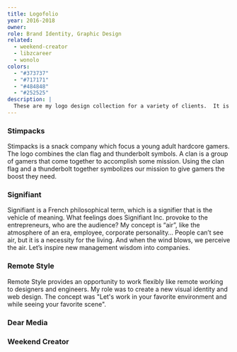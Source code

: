 ```yaml
---
title: Logofolio
year: 2016-2018
owner:
role: Brand Identity, Graphic Design
related:
  - weekend-creator
  - libzcareer
  - wonolo
colors:
  - "#373737"
  - "#717171"
  - "#484848"
  - "#252525"
description: |
  These are my logo design collection for a variety of clients.  It is always challenging and fun for me to express worldview of brands with typography, metaphor.
---
```


### Stimpacks

<work-media name="stimpacks.png" />

Stimpacks is a snack company which focus a young adult hardcore gamers. The logo combines the clan flag and thunderbolt symbols. A clan is a group of gamers that come together to accomplish some mission. Using the clan flag and a thunderbolt together symbolizes our mission to give gamers the boost they need.

### Signifiant

<work-media name="signifiant.png" />

Signifiant is a French philosophical term, which is a signifier that is the vehicle of meaning. What feelings does Signifiant Inc. provoke to the entrepreneurs, who are the audience? My concept is “air”, like the atmosphere of an era, employee, corporate personality… People can’t see air, but it is a necessity for the living. And when the wind blows, we perceive the air. Let’s inspire new management wisdom into companies.

### Remote Style

<work-media name="remotestyle.png" />

Remote Style provides an opportunity to work flexibly like remote working to designers and engineers. My role was to create a new visual identity and web design. The concept was "Let's work in your favorite environment and while seeing your favorite scene".

### Dear Media

<work-media name="dearmedia.png" />

### Weekend Creator

<work-media name="weekend.png" />
